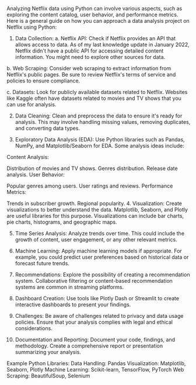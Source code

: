 Analyzing Netflix data using Python can involve various aspects, such as exploring the content catalog, user behavior, and performance metrics. Here is a general guide on how you can approach a data analysis project on Netflix using Python:

1. Data Collection:
a. Netflix API:
Check if Netflix provides an API that allows access to data. As of my last knowledge update in January 2022, Netflix didn't have a public API for accessing detailed content information. You might need to explore other sources for data.

b. Web Scraping:
Consider web scraping to extract information from Netflix's public pages. Be sure to review Netflix's terms of service and policies to ensure compliance.

c. Datasets:
Look for publicly available datasets related to Netflix. Websites like Kaggle often have datasets related to movies and TV shows that you can use for analysis.

2. Data Cleaning:
Clean and preprocess the data to ensure it's ready for analysis. This may involve handling missing values, removing duplicates, and converting data types.

3. Exploratory Data Analysis (EDA):
Use Python libraries such as Pandas, NumPy, and Matplotlib/Seaborn for EDA. Some analysis ideas include:

Content Analysis:

Distribution of movies and TV shows.
Genres distribution.
Release date analysis.
User Behavior:

Popular genres among users.
User ratings and reviews.
Performance Metrics:

Trends in subscriber growth.
Regional popularity.
4. Visualization:
Create visualizations to better understand the data. Matplotlib, Seaborn, and Plotly are useful libraries for this purpose. Visualizations can include bar charts, pie charts, histograms, and geographic maps.

5. Time Series Analysis:
Analyze trends over time. This could include the growth of content, user engagement, or any other relevant metrics.

6. Machine Learning:
Apply machine learning models if appropriate. For example, you could predict user preferences based on historical data or forecast future trends.

7. Recommendations:
Explore the possibility of creating a recommendation system. Collaborative filtering or content-based recommendation systems are common in streaming platforms.

8. Dashboard Creation:
Use tools like Plotly Dash or Streamlit to create interactive dashboards to present your findings.

9. Challenges:
Be aware of challenges related to privacy and data usage policies. Ensure that your analysis complies with legal and ethical considerations.

10. Documentation and Reporting:
Document your code, findings, and methodology. Create a comprehensive report or presentation summarizing your analysis.

Example Python Libraries:
Data Handling: Pandas
Visualization: Matplotlib, Seaborn, Plotly
Machine Learning: Scikit-learn, TensorFlow, PyTorch
Web Scraping: BeautifulSoup, Selenium
